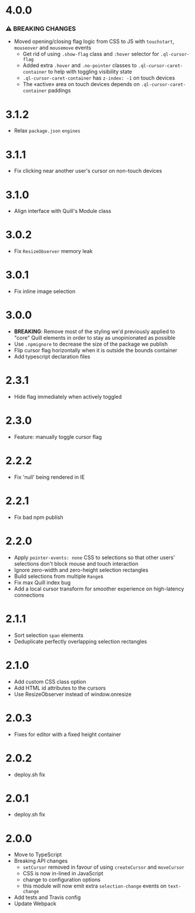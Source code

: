 # 4.0.0

### ⚠ BREAKING CHANGES
* Moved opening/closing flag logic from CSS to JS with `touchstart`, `mouseover` and `mousemove` events
  * Get rid of using `.show-flag` class and `:hover` selector for `.ql-cursor-flag`
  * Added extra `.hover` and `.no-pointer` classes to `.ql-cursor-caret-container` to help with toggling visibility state
  * `.ql-cursor-caret-container` has `z-index: -1` on touch devices
  * The «active» area on touch devices depends on `.ql-cursor-caret-container` paddings 

# 3.1.2

- Relax `package.json` `engines`

# 3.1.1

- Fix clicking near another user's cursor on non-touch devices

# 3.1.0

- Align interface with Quill's Module class

# 3.0.2

- Fix `ResizeObserver` memory leak

# 3.0.1

- Fix inline image selection

# 3.0.0

- **BREAKING**: Remove most of the styling we'd previously applied to "core" Quill elements in order to stay as unopinionated as possible
- Use `.npmignore` to decrease the size of the package we publish
- Flip cursor flag horizontally when it is outside the bounds container
- Add typescript declaration files

# 2.3.1

- Hide flag immediately when actively toggled

# 2.3.0

- Feature: manually toggle cursor flag

# 2.2.2

- Fix 'null' being rendered in IE

# 2.2.1

- Fix bad npm publish

# 2.2.0

- Apply `pointer-events: none` CSS to selections so that other users' selections don't block mouse and touch interaction
- Ignore zero-width and zero-height selection rectangles
- Build selections from multiple `Range`s
- Fix max Quill index bug
- Add a local cursor transform for smoother experience on high-latency connections

# 2.1.1

- Sort selection `span` elements
- Deduplicate perfectly overlapping selection rectangles

# 2.1.0

- Add custom CSS class option
- Add HTML id attributes to the cursors
- Use ResizeObserver instead of window.onresize

# 2.0.3

- Fixes for editor with a fixed height container

# 2.0.2

- deploy.sh fix

# 2.0.1

- deploy.sh fix

# 2.0.0

- Move to TypeScript
- Breaking API changes
  - `setCursor` removed in favour of using `createCursor` and `moveCursor`
  - CSS is now in-lined in JavaScript
  - change to configuration options
  - this module will now emit extra `selection-change` events on `text-change`
- Add tests and Travis config
- Update Webpack
